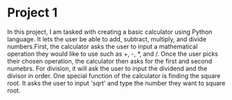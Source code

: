 # Project 1

In this project, I am tasked with creating a basic calculator using Python language. It lets the user be able to add, subtract, multiply, and divide numbers.First, the calculator asks the user to input a mathematical operation they would like to use such as +, -, *, and /. Once the user picks their chosen operation, the calculator then asks for the first and second numebrs. For division, it will ask the user to input the dividend and the divisor in order. One special function of the calculator is finding the square root. It asks the user to input 'sqrt' and type the number they want to square root. 
